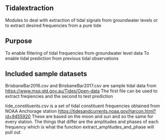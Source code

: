## Tidalextraction
Modules to deal with extraction of tidal signals from groundwater levels or to extract desired frequencies from a pure tide

## Purpose
To enable filtering of tidal frequencies from groundwater level data
To enable tidal prediction from previous tidal observations

## Included sample datasets
BrisbaneBar2016.csv and BrisbaneBar2017.csv are sample tidal data from https://www.msq.qld.gov.au/Tides/Open-data
The first file can be used to extract freqiencies and the second to test prediction

tide_constituents.csv is a set of tidal constituent frequencies obtained from NOAA Anchorage station https://tidesandcurrents.noaa.gov/harcon.html?id=9455920
These are based on the moon and sun and so the same for every station. The things that differ are the amplitudes and phases of each frequency which is what the 
function extract_amplitudes_and_phase will pull out
